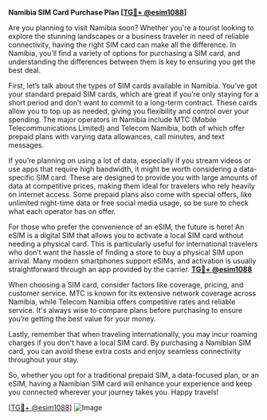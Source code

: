 **Namibia SIM Card Purchase Plan [[TG💪+ @esim1088](https://t.me/s/esim1088)]**

Are you planning to visit Namibia soon? Whether you're a tourist looking to explore the stunning landscapes or a business traveler in need of reliable connectivity, having the right SIM card can make all the difference. In Namibia, you’ll find a variety of options for purchasing a SIM card, and understanding the differences between them is key to ensuring you get the best deal.

First, let’s talk about the types of SIM cards available in Namibia. You’ve got your standard prepaid SIM cards, which are great if you’re only staying for a short period and don’t want to commit to a long-term contract. These cards allow you to top up as needed, giving you flexibility and control over your spending. The major operators in Namibia include MTC (Mobile Telecommunications Limited) and Telecom Namibia, both of which offer prepaid plans with varying data allowances, call minutes, and text messages. 

If you’re planning on using a lot of data, especially if you stream videos or use apps that require high bandwidth, it might be worth considering a data-specific SIM card. These are designed to provide you with large amounts of data at competitive prices, making them ideal for travelers who rely heavily on internet access. Some prepaid plans also come with special offers, like unlimited night-time data or free social media usage, so be sure to check what each operator has on offer.

For those who prefer the convenience of an eSIM, the future is here! An eSIM is a digital SIM that allows you to activate a local SIM card without needing a physical card. This is particularly useful for international travelers who don’t want the hassle of finding a store to buy a physical SIM upon arrival. Many modern smartphones support eSIMs, and activation is usually straightforward through an app provided by the carrier. **[TG💪+ @esim1088](https://t.me/s/esim1088)**

When choosing a SIM card, consider factors like coverage, pricing, and customer service. MTC is known for its extensive network coverage across Namibia, while Telecom Namibia offers competitive rates and reliable service. It's always wise to compare plans before purchasing to ensure you’re getting the best value for your money.

Lastly, remember that when traveling internationally, you may incur roaming charges if you don't have a local SIM card. By purchasing a Namibian SIM card, you can avoid these extra costs and enjoy seamless connectivity throughout your stay.

So, whether you opt for a traditional prepaid SIM, a data-focused plan, or an eSIM, having a Namibian SIM card will enhance your experience and keep you connected wherever your journey takes you. Happy travels!

[[TG💪+ @esim1088](https://t.me/s/esim1088)] ![Image](https://i.postimg.cc/Y0z9fWf4/image.png)
